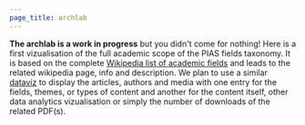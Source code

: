 ```yaml
---
page_title: archlab
---
```


**The archlab is a work in progress** but you didn't come for nothing! Here is a
first vizualisation of the full academic scope of the PIAS fields taxonomy. It
is based on the complete [Wikipedia list of academic
fields](https://en.wikipedia.org/wiki/List_of_academic_fields) and leads to the
related wikipedia page, info and description. We plan to use a similar
[dataviz](https://en.wikipedia.org/wiki/Data_and_information_visualization) to
display the articles, authors and media with one entry for the fields, themes,
or types of content and another for the content itself, other data analytics
vizualisation or simply the number of downloads of the related PDF(s).
